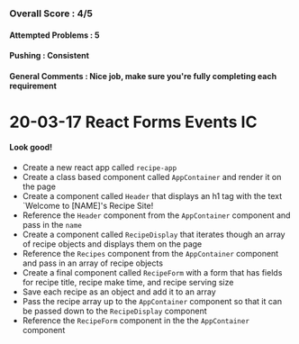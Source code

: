 ### Overall Score : 4/5
#### Attempted Problems : 5
#### Pushing : Consistent
#### General Comments : Nice job, make sure you're fully completing each requirement

# 20-03-17 React Forms Events IC
#### Look good!
- Create a new react app called `recipe-app`
- Create a class based component called `AppContainer` and render it on the page
- Create a component called `Header` that displays an h1 tag with the text `Welcome to [NAME]'s Recipe Site!
- Reference the `Header` component from the `AppContainer` component and pass in the `name`
- Create a component called `RecipeDisplay` that iterates though an array of recipe objects and displays them on the page
- Reference the `Recipes` component from the `AppContainer` component and pass in an array of recipe objects
- Create a final component called `RecipeForm` with a form that has fields for recipe title, recipe make time, and recipe serving size
- Save each recipe as an object and add it to an array
- Pass the recipe array up to the `AppContainer` component so that it can be passed down to the `RecipeDisplay` component
- Reference the `RecipeForm` component in the the `AppContainer` component
